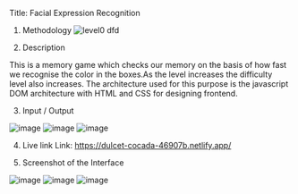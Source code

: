 Title: Facial Expression Recognition
1. Methodology
![level0 dfd](https://user-images.githubusercontent.com/67942589/208189417-988004d6-b2bf-4160-b8f4-4e4ca9d0484f.png)


2. Description

  This is a memory game which checks our memory on the basis of how fast we recognise the color in the boxes.As the level increases the difficulty level also increases.
  The architecture used for this purpose is the javascript DOM architecture with HTML and CSS for designing frontend.

3. Input / Output

![image](https://user-images.githubusercontent.com/67942589/208190841-d9d8a689-9fb8-4e45-ad76-a43965c8027f.png)
![image](https://user-images.githubusercontent.com/67942589/208190945-473986ca-fa94-4fa2-8521-327545d86c48.png)
![image](https://user-images.githubusercontent.com/67942589/208191060-fadc696b-3a6e-4fdb-b62f-6d06ecf1f226.png)


4. Live link
Link: https://dulcet-cocada-46907b.netlify.app/

5. Screenshot of the Interface

![image](https://user-images.githubusercontent.com/67942589/208191163-d14746bc-54f0-4e54-9b9a-64b4008727ca.png)
![image](https://user-images.githubusercontent.com/67942589/208191320-ecdfe646-adde-4f8d-8e4e-635c832fb9fc.png)
![image](https://user-images.githubusercontent.com/67942589/208191330-d84e09d0-37f0-4d80-8c05-75697f9084d7.png)

